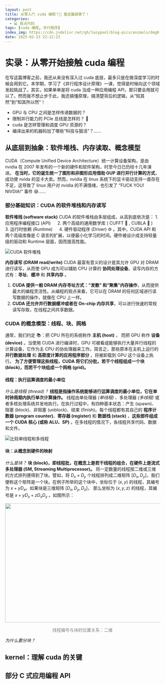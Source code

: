```yaml
---
layout: post
title: 从零入门 cuda 编程？🦴 看这篇就够了！
categories:
  - 💻 抠点代码
tags: [cuda 编程, 并行程序]
index_img: https://cdn.jsdelivr.net/gh/lazypool/blog-pics/animals/dog0.png
date: 2025-02-23 22:12:23
---
```


# 实录：从零开始接触 cuda 编程

在写这篇博客之前，我还从来没有深入过 cuda 底层，最多只是在做深度学习的时候会用到它。本学期，学习了《并行程序设计原理》一课，觉得是时候向这个领域发起挑战了。其实，如果单单是将 cuda 当成一种应用编程 API，那只要会用就可以了。然而我不想止步于此，我还搞懂原理，搞清楚背后的逻辑，从“知其然”到“知其所以然”！

- GPU 与 CPU 之间是怎样传递数据的？
- 限制并行能力的 PCle 总线是怎样的？ 🤔
- cuda 是怎样管理和调度 GPU 资源的？
- 编译出来的机器码加了哪些“科技与狠活”？……

## 从底层到抽象：软件堆栈、内存读取、概念模型

CUDA（Compute Unified Device Architecture）统一计算设备架构，是由 nvidia 在 2007 年发布的一个新的硬件和软件架构，时至今日已历经十几年演进。 **在当时，它的诞生统一了图形和非图形应用借助 GUP 进行并行计算的方式**，成功使 nvida 的显卡大卖。然而，nvidia 在 linux 系统下的显卡驱动支持一直存在不足，这导致了 linux 用户对 nvidia 的不满情绪，也引发了 “FUCK YOU! NIVDIA!” 事件 😅……

### 部分基础知识：CUDA 的软件堆栈和内存读写

**软件堆栈 (software stack)** CUDA 的软件堆栈由多层组成，从高到底依次是： 1. 应用程序编程接口 (API) &ensp;&ensp; 2. 两个高级的通用数学库 ( CUFFT 🔧 , CUBLA 🧮 ) &ensp;&ensp; 3. 运行时依赖 (Runtime) &ensp;&ensp; 4. 硬件驱动程序 (Driver) ⚙  。其中，CUDA API 和两个高级库像是 C 语言的扩展，以便最小化学习的时间。硬件被设计成支持轻量级的驱动和 Runtime 层面，因而提高性能。

![CUDA 软件堆栈](0223_cuda-archtecture.png)

**内存读写 (DRAM read/write)** CUDA 最富有意义的设计是其允许 GPU 对 DRAM 进行读写，从而使 GPU 成为可以辅助 CPU 计算的 **协同处理设备**。读写内存的方式有：**寻址**、**缓冲** 和 **共享内存** 。

1) **CUDA 提供一般 DRAM 内存寻址方式：“发散” 和“聚集”内存操作**，从而提供最大的编程灵活性。从编程的观点来看，它可以在 DRAM 的任何区域进行读写数据的操作，就像在 CPU 上一样。
2) **CUDA 还允许并行数据缓冲或者在 On-chip 内存共享**，可以进行快速的常规读写存取，在线程之间共享数据。

### CUDA 的概念模型：线程、块、网格

通常，我们约定 📚：把 CPU 所在的系统称作 **主机 (host)** ， 而把 GPU 称作 **设备 (device)** 。当使用 CUDA 进行编译时，GPU 可被看成能够执行大量并行线程的计算设备，它作为主 CPU 的协处理器来工作。简言之，那些原本在主机上运行的 **并行数据处理** 和 **高密度计算的应用程序部分** ，将被卸载到 GPU 这个设备上执行。 **为了方便管理这些线程，CUDA 将它们分批，若干个线程组成一个块 (block)，而若干个块组成一个网格 (grid)。**

#### 线程：执行运算调度的最小单位

*什么是线程 (thread)？* **线程是指操作系统能够进行运算调度的最小单位，它在单时钟周期内执行单次计算操作。** 线程由单处理器 _(单线程)_ 、多处理器 _(多线程)_ 或者多核处理系统并发地执行。在执行过程中，有四种基本状态：产生 (spawn)、阻塞 (block)、非阻塞 (unblock)、结束 (finish)。每个线程都有其自己的 **程序计数器 (program counter)**、**寄存器 (register)** 和 **数据栈 (stack)** ，**这些部件组成一个 CUDA 核心 (或称 ALU、SP)** 。在多线程的情况下，各线程共享代码、数据和文件。

![比较单线程和多线程](https://www.cs.uic.edu/~jbell/CourseNotes/OperatingSystems/images/Chapter4/4_01_ThreadDiagram.jpg)

#### 块：从概念到硬件的映射

*什么是块？* **块 (block)，即线程批，在概念上是若干线程的组合，在硬件上是流式多处理器 (SM, Streaming Multiprocessor)。** 将一定数量的线程按二维或三维的方式排列便得到了块。譬如，将 $D_x \times D_y$ 个线程排列成二维矩阵 $[D_x, D_y]$，我们便称这个矩阵是一个块。在例子所举的这个块中，坐标位于 $(x, y)$ 的线程，其编号为 $x + yD_x$。如果块是三维矩阵 $[D_x, D_y, D_z]$， 那么坐标为 $(x, y, z)$ 的线程，其编号是 $x + yD_x + zD_xD_y$ 。如图所示：

<div align="center"><img style="height: 388px; width: 666px; object-fit: cover; object-position: 0px -422px;" src="https://upload.wikimedia.org/wikipedia/commons/5/5b/Block-thread.svg"/><p style="color: gray; font-size: 14px;">线程编号与块的位置关系：二维</p></div>

*为什么要分块？*

## kernel：理解 cuda 的关键

## 部分 C 式应用编程 API
